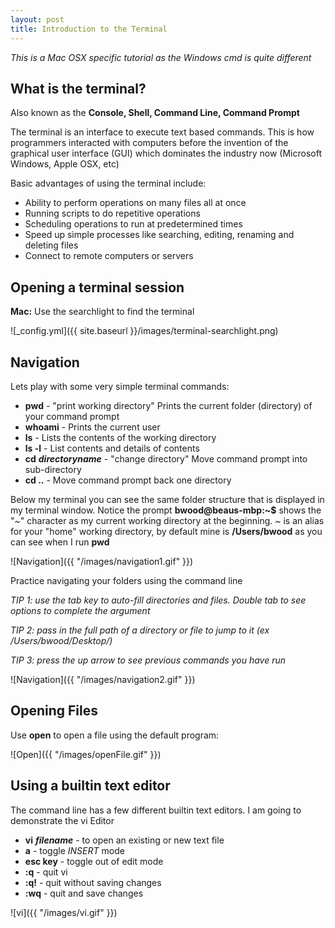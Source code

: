 ```yaml
---
layout: post
title: Introduction to the Terminal
---
```

*This is a Mac OSX specific tutorial as the Windows cmd is quite different*
## What is the terminal? ##
Also known as the **Console, Shell, Command Line, Command Prompt**

The terminal is an interface to execute text based commands.  This is how programmers interacted with computers before the invention of the graphical user interface (GUI) which dominates the industry now (Microsoft Windows, Apple OSX, etc)

Basic advantages of using the terminal include:
* Ability to perform operations on many files all at once 
* Running scripts to do repetitive operations
* Scheduling operations to run at predetermined times
* Speed up simple processes like searching, editing, renaming and deleting files
* Connect to remote computers or servers

## Opening a terminal session ##
**Mac:** Use the searchlight to find the terminal

![_config.yml]({{ site.baseurl }}/images/terminal-searchlight.png)


## Navigation ##
Lets play with some very simple terminal commands:
* **pwd** - "print working directory" Prints the current folder (directory) of your command prompt
* **whoami** - Prints the current user
* **ls** - Lists the contents of the working directory
* **ls -l** - List contents and details of contents
* **cd** ***directoryname*** - "change directory" Move command prompt into sub-directory
* **cd ..** - Move command prompt back one directory

Below my terminal you can see the same folder structure that is displayed in my terminal window.
Notice the prompt **bwood@beaus-mbp:~$** shows the "*~*" character as my current working directory at the beginning.
*~* is an alias for your "home" working directory, by default mine is **/Users/bwood** as you can see when I run **pwd**

![Navigation]({{ "/images/navigation1.gif" }})

Practice navigating your folders using the command line

*TIP 1: use the tab key to auto-fill directories and files.  Double tab to see options to complete the argument*

*TIP 2: pass in the full path of a directory or file to jump to it (ex /Users/bwood/Desktop/)*

*TIP 3: press the up arrow to see previous commands you have run*

![Navigation]({{ "/images/navigation2.gif" }})

## Opening Files ##
Use **open** to open a file using the default program:

![Open]({{ "/images/openFile.gif" }})

## Using a builtin text editor ##
The command line has a few different builtin text editors.  I am going to demonstrate the vi Editor

* **vi** ***filename*** - to open an existing or new text file
* **a** - toggle *INSERT* mode
* **esc key** - toggle out of edit mode
* **:q** - quit vi
* **:q!** - quit without saving changes
* **:wq** - quit and save changes

![vi]({{ "/images/vi.gif" }})

